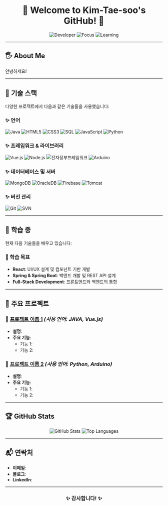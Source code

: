 <h1 align="center">🌟 Welcome to Kim-Tae-soo's GitHub! 🌟</h1>

<p align="center">
  <img src="https://img.shields.io/badge/Developer-JavaScript-blue?style=flat-square" alt="Developer">
  <img src="https://img.shields.io/badge/Focus-React%20%26%20SpringBoot-green?style=flat-square" alt="Focus">
  <img src="https://img.shields.io/badge/Learning-Always-orange?style=flat-square" alt="Learning">
</p>

---

## 🖐 About Me
안녕하세요!

---

## 🚀 기술 스택
다양한 프로젝트에서 다음과 같은 기술들을 사용했습니다:

### ✨ 언어
![Java](https://img.shields.io/badge/Java-%23ED8B00.svg?style=flat-square&logo=java&logoColor=white)
![HTML5](https://img.shields.io/badge/HTML5-%23E34F26.svg?style=flat-square&logo=html5&logoColor=white)
![CSS3](https://img.shields.io/badge/CSS3-%231572B6.svg?style=flat-square&logo=css3&logoColor=white)
![SQL](https://img.shields.io/badge/SQL-%230066CC.svg?style=flat-square&logo=sqlite&logoColor=white)
![JavaScript](https://img.shields.io/badge/JavaScript-%23F7DF1E.svg?style=flat-square&logo=javascript&logoColor=black)
![Python](https://img.shields.io/badge/Python-%233776AB.svg?style=flat-square&logo=python&logoColor=white)

### ✨ 프레임워크 & 라이브러리
![Vue.js](https://img.shields.io/badge/Vue.js-%234FC08D.svg?style=flat-square&logo=vue.js&logoColor=white)
![Node.js](https://img.shields.io/badge/Node.js-%23339933.svg?style=flat-square&logo=node.js&logoColor=white)
![전자정부프레임워크](https://img.shields.io/badge/전자정부프레임워크-%2366CCFF.svg?style=flat-square)
![Arduino](https://img.shields.io/badge/Arduino-%2300979D.svg?style=flat-square&logo=arduino&logoColor=white)

### ✨ 데이터베이스 및 서버
![MongoDB](https://img.shields.io/badge/MongoDB-%2347A248.svg?style=flat-square&logo=mongodb&logoColor=white)
![OracleDB](https://img.shields.io/badge/OracleDB-%23F80000.svg?style=flat-square&logo=oracle&logoColor=white)
![Firebase](https://img.shields.io/badge/Firebase-%23FFCA28.svg?style=flat-square&logo=firebase&logoColor=black)
![Tomcat](https://img.shields.io/badge/Tomcat-%23F8DC75.svg?style=flat-square&logo=apache-tomcat&logoColor=black)

### ✨ 버전 관리
![Git](https://img.shields.io/badge/Git-%23F05033.svg?style=flat-square&logo=git&logoColor=white)
![SVN](https://img.shields.io/badge/SVN-%2380888D.svg?style=flat-square&logo=subversion&logoColor=white)


---

## 🌱 학습 중
현재 다음 기술들을 배우고 있습니다:

### 📘 학습 목표
- **React**: UI/UX 설계 및 컴포넌트 기반 개발
- **Spring & Spring Boot**: 백엔드 개발 및 REST API 설계
- **Full-Stack Development**: 프론트엔드와 백엔드의 통합

---

## 📂 주요 프로젝트
### 🌟 **[프로젝트 이름 1](#)** *(사용 언어: JAVA, Vue.js)*
- **설명**: 
- **주요 기능**:
  - 기능 1: 
  - 기능 2: 

### 🌟 **[프로젝트 이름 2](#)** *(사용 언어: Python, Arduino)*
- **설명**: 
- **주요 기능**:
  - 기능 1: 
  - 기능 2: 

---

## 🏆 GitHub Stats

<p align="center">
  <img src="https://github-readme-stats.vercel.app/api?username=Kim-Tae-soo&show_icons=true&theme=radical" alt="GitHub Stats">
  <img src="https://github-readme-stats.vercel.app/api/top-langs/?username=Kim-Tae-soo&layout=compact&theme=radical" alt="Top Languages">
</p>

---

## 📬 연락처
- **이메일**: 
- **블로그**: 
- **LinkedIn**:

---

<h3 align="center">✨ 감사합니다! ✨</h3>
